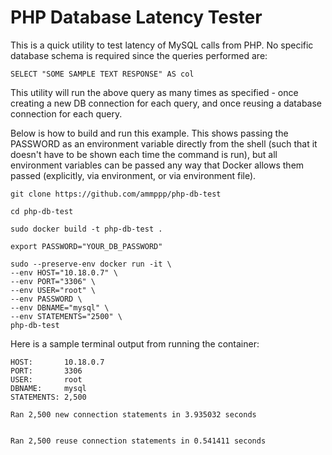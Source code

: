 # PHP Database Latency Tester

This is a quick utility to test latency of MySQL calls from PHP.  No specific database schema is required since the queries performed are:

`SELECT "SOME SAMPLE TEXT RESPONSE" AS col`

This utility will run the above query as many times as specified - once creating a new DB connection for each query, and once reusing a database connection for each query.

Below is how to build and run this example.  This shows passing the PASSWORD as an environment variable directly from the shell (such that it doesn't have to be shown each time the command is run), but all environment variables can be passed any way that Docker allows them passed (explicitly, via environment, or via environment file).

```
git clone https://github.com/ammppp/php-db-test

cd php-db-test

sudo docker build -t php-db-test .

export PASSWORD="YOUR_DB_PASSWORD"

sudo --preserve-env docker run -it \
--env HOST="10.18.0.7" \
--env PORT="3306" \
--env USER="root" \
--env PASSWORD \
--env DBNAME="mysql" \
--env STATEMENTS="2500" \
php-db-test
``` 

Here is a sample terminal output from running the container:

```
HOST:       10.18.0.7
PORT:       3306
USER:       root
DBNAME:     mysql
STATEMENTS: 2,500

Ran 2,500 new connection statements in 3.935032 seconds


Ran 2,500 reuse connection statements in 0.541411 seconds 
```
